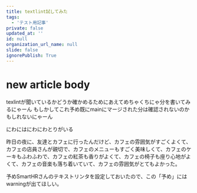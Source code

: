 ```yaml
---
title: textlint試してみた
tags:
  - 'テスト用記事'
private: false
updated_at: ''
id: null
organization_url_name: null
slide: false
ignorePublish: True
---
```

# new article body

texlintが聞いているかどうか確かめるためにあえてめちゃくちにゃ分を書いてみるにゃーん
もしかしてこれ予め既にmainにマージされた分は確認されないのかもしれないにゃーん

にわにはにわにわとりがいる

昨日の夜に、友達とカフェに行ったんだけど、カフェの雰囲気がすごくよくて、カフェの店員さんが親切で、カフェのメニューもすごく美味しくて、カフェのケーキもふわふわで、カフェの紅茶も香りがよくて、カフェの椅子も座り心地がよくて、カフェの音楽も落ち着いていて、カフェの雰囲気がとてもよかった。

予めSmartHRさんのテキストリンタを設定しておいたので、この「予め」にはwarningが出てほしい。
